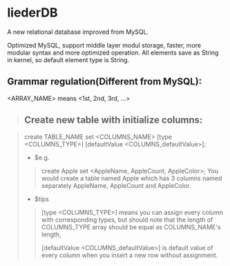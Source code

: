 # liederDB
A new relational database improved from MySQL.

Optimized MySQL, support middle layer modul storage, faster, more modular syntax and more optimized operation.
All elements save as String in kernel, so default element type is String.

## Grammar regulation(Different from MySQL):
  <ARRAY_NAME> means <1st, 2nd, 3rd, ...>



>## Create new table with initialize columns:

>create TABLE_NAME set <COLUMNS_NAME> [type <COLUMNS_TYPE>] [defaultValue <COLUMNS_defaultValue>];
>
>* $e.g.
>>create Apple set <AppleName, AppleCount, AppleColor>;
>>You would create a table named Apple which has 3 columns named separately AppleName, AppleCount and AppleColor.
>*  $tips
>>[type <COLUMNS_TYPE>] means you can assign every column with corresponding types, but should note that the length of COLUMNS_TYPE array should be equal as COLUMNS_NAME's length, 
>>
>>[defaultValue <COLUMNS_defaultValue>] is default value of every column when you insert a new row without assignment.
